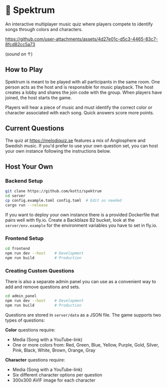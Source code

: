 # 🎵 Spektrum

An interactive multiplayer music quiz where players compete to identify songs through colors and characters.

https://github.com/user-attachments/assets/4d27e01c-d5c3-4465-83c7-8fcd82cc5a73

(*sound on* ↑)

## How to Play

Spektrum is meant to be played with all participants in the same room. One person acts as the host and is responsible for music playback. The host creates a lobby and shares the join code with the group. When players have joined, the host starts the game.

Players will hear a piece of music and must identify the correct color or character associated with each song. Quick answers score more points.

## Current Questions

The quiz at https://melodiquiz.se features a mix of Anglosphere and Swedish music. If you'd prefer to use your own question set, you can host your own instance following the instructions below.

## Host Your Own

### Backend Setup
```bash
git clone https://github.com/kottz/spektrum
cd server
cp config.example.toml config.toml  # Edit as needed
cargo run --release
```

If you want to deploy your own instance there is a provided Dockerfile that pairs well with fly.io. Create a Backblaze B2 bucket, look at the `server/env.example` for the environment variables you have to set in fly.io.

### Frontend Setup
```bash
cd frontend
npm run dev --host    # Development
npm run build         # Production
```

### Creating Custom Questions

There is also a separate admin panel you can use as a convenient way to add and remove questions and sets.
```bash
cd admin_panel
npm run dev --host    # Development
npm run build         # Production
```
Questions are stored in `server/data` as a JSON file. The game supports two types of questions:

**Color** questions require:
- Media (Song with a YouTube-link)
- One or more colors from: Red, Green, Blue, Yellow, Purple, Gold, Silver, Pink, Black, White, Brown, Orange, Gray

**Character** questions require:
- Media (Song with a YouTube-link)
- Six different character options per question
- 300x300 AVIF image for each character
